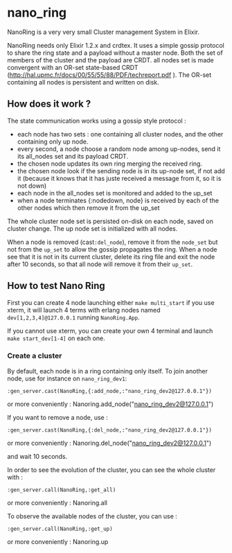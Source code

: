 nano_ring
=========

NanoRing is a very very small Cluster management System in Elixir.

NanoRing needs only Elixir 1.2.x and crdtex. It uses a simple gossip protocol to
share the ring state and a payload without a master node. Both the set of
members of the cluster and the payload are CRDT.  all nodes set is made
convergent with an OR-set state-based CRDT
(http://hal.upmc.fr/docs/00/55/55/88/PDF/techreport.pdf ).  The OR-set
containing all nodes is persistent and written on disk.

## How does it work ? ##

The state communication works using a gossip style protocol :

- each node has two sets : one containing all cluster nodes, and the
  other containing only up node.
- every second, a node choose a random node among up-nodes, send it
  its all_nodes set and its payload CRDT.
- the chosen node updates its own ring merging the received ring.
- the chosen node look if the sending node is in its up-node set, if
not add it (because it knows that it has juste received a message
from it, so it is not down)
- each node in the all_nodes set is monitored and added to the up_set
- when a node terminates {:nodedown, node} is received by each of the other
nodes which then remove it from the up_set

The whole cluster node set is persisted on-disk on each node, saved
on cluster change. The up node set is initialized with all nodes.

When a node is removed (cast`:del_node`), remove it from the
`node_set` but not from the `up_set` to allow the gossip propagates the
ring. When a node see that it is not in its current cluster, delete
its ring file and exit the node after 10 seconds, so that all node
will remove it from their `up_set`.

## How to test Nano Ring ##

First you can create 4 node launching either `make multi_start` if you use
xterm, it will launch 4 terms with erlang nodes named
`dev[1,2,3,4]@127.0.0.1` running `NanoRing.App`.

If you cannot use xterm, you can create your own 4 terminal and
launch `make start_dev[1-4]` on each one.

### Create a cluster ###

By default, each node is in a ring containing only itself. To join
another node, use for instance on `nano_ring_dev1`:

    :gen_server.cast(NanoRing,{:add_node,:"nano_ring_dev2@127.0.0.1"})
or more conveniently :
		Nanoring.add_node("nano_ring_dev2@127.0.0.1")

If you want to remove a node, use :

    :gen_server.cast(NanoRing,{:del_node,:"nano_ring_dev2@127.0.0.1"})
or more conveniently :
		Nanoring.del_node("nano_ring_dev2@127.0.0.1")

and wait 10 seconds.

In order to see the evolution of the cluster, you can see the whole
cluster with :

    :gen_server.call(NanoRing,:get_all)
or more conveniently :
		Nanoring.all

To observe the available nodes of the cluster, you can use :

    :gen_server.call(NanoRing,:get_up)
or more conveniently :
		Nanoring.up

